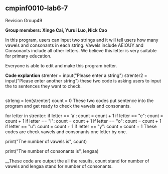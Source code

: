 ## cmpinf0010-lab6-7


Revision Group49


__Group members: Xinge Cai, Yurui Luo, Nick Cao__




In this program, users can input two strings and it will tell users how many vawels and consonants in each string. Vawels include AEIOUY and Consonants include all other letters. We believe this letter is very suitable for primary education.

Everyone is able to edit and make this program better.

**Code explantion**
strenter = input("Please enter a string")
strenter2 = input("Please enter another string") 
  these two code is asking users to input the to sentences they want to check.
##
strleng = len(strenter)
count = 0
  These two codes put sentence into the program and get ready to check the vawels and consonants.
  
for letter in strenter:
    if letter == 'a':
        count = count + 1
    if letter == "e":
        count = count + 1
    if letter == "i":
        count = count + 1
    if letter == "o":
        count = count + 1
    if letter == "u":
        count = count + 1
    if letter == "y":
        count = count + 1
    These codes are check vawels and consonants one letter by one.
    
print("The number of vawels is", count)

print("The number of consonants is", lengaa)


__These code are output the all the results, count stand  for number of vawels and lengaa stand for number of consonants.
